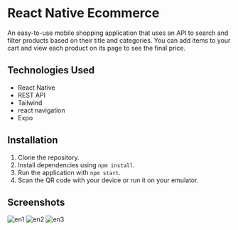 # React Native Ecommerce

An easy-to-use mobile shopping application that uses an API to search and filter products based on their title and categories. You can add items to your cart and view each product on its page to see the final price.

## Technologies Used

- React Native
- REST API
- Tailwind
- react navigation
- Expo

## Installation

1. Clone the repository.
2. Install dependencies using `npm install`.
3. Run the application with `npm start`.
4. Scan the QR code with your device or run it on your emulator.

## Screenshots
![en1](https://github.com/ArashAzma/Ecommerce-react-native/assets/46264576/c658ba9c-b11d-4de7-aa00-3a1f48e69436)
![en2](https://github.com/ArashAzma/Ecommerce-react-native/assets/46264576/6807394f-4196-4016-b1f8-e5fc87ef5486)
![en3](https://github.com/ArashAzma/Ecommerce-react-native/assets/46264576/97c6d282-f2a7-4ddc-adb4-af67a3ae3434)


